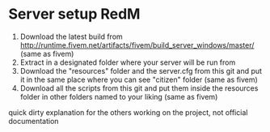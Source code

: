 # Server setup RedM

1. Download the latest build from http://runtime.fivem.net/artifacts/fivem/build_server_windows/master/ (same as fivem)
2. Extract in a designated folder where your server will be run from
3. Download the "resources" folder and the server.cfg from this git and put it in the same place where you can see "citizen" folder (same as fivem)
4. Download all the scripts from this git and put them inside the resources folder in other folders named to your liking (same as fivem)

quick dirty explanation for the others working on the project, not official documentation